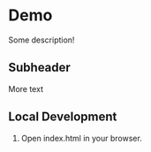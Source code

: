 # Demo

Some description!

## Subheader

More text

## Local Development

1. Open index.html in your browser.
